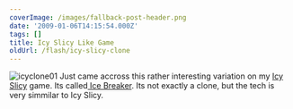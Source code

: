 ```yaml
---
coverImage: /images/fallback-post-header.png
date: '2009-01-06T14:15:54.000Z'
tags: []
title: Icy Slicy Like Game
oldUrl: /flash/icy-slicy-clone
---
```


![icyclone01](/wp-content/uploads/2009/01/icyclone01.png "icyclone01")
Just came accross this rather interesting variation on my [Icy Slicy](https://www.mikecann.co.uk/?p=255) game. Its called[ Ice Breaker](https://www.nitrome.com/games/icebreaker/). Its not exactly a clone, but the tech is very simmilar to Icy Slicy.
